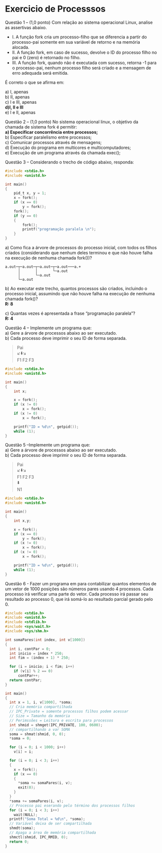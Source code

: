 # Exercicio de Processsos

Questão 1 – (1,0 ponto) Com relação ao sistema operacional Linux, analise as assertivas abaixo.

* I. A função fork cria um processo-filho que se diferencia a partir do processo-pai somente em sua variável de retorno e na memória alocada.
* II. A função fork, em caso de sucesso, devolve o ID do processo filho no pai e 0 (zero) é retornado no filho.
* III. A função fork, quando não é executada com sucesso, retorna -1 para o processo-pai, nenhum processo filho será criado e a mensagem de erro adequada será emitida.  

É correto o que se afirma em:  

a) I, apenas  
b) II, apenas  
c) I e III, apenas  
**d)I, II e III**  
e) I e II, apenas  

Questão 2 – (1,0 ponto) No sistema operacional linux, o objetivo da chamada de sistema fork é permitir:  
**a) Especificar concorrência entre processos;**  
b) Especificar paralelismo entre processos;  
c) Comunicar processos através de mensagens;  
d) Execução do programa em multicores e multicomputadores;  
e) Execução de um programa através da chamada exec();  

Questão 3 – Considerando o trecho de código abaixo, responda:

```C
#include <stdio.h>
#include <unistd.h>

int main()
{
    pid_t x, y = 1;
    x = fork();
    if (x == 0)
        y = fork();
    fork();
    if (y == 0)
    {
        fork();
        printf("programação paralela \n");
    }
}
```

a) Como fica a árvore de processos do processo inicial, com todos os filhos criados (considerando que nenhum deles terminou e que não houve falha na execução de nenhuma chamada fork())?

```bach
a.out─┬─a.out─┬─a.out─┬─a.out───a.+
      │       │       └─a.out
      │       └─a.out              
      └─a.out
```


b) Ao executar este trecho, quantos processos são criados, incluindo o processo inicial, assumindo que não houve falha na execução de nenhuma chamada fork()?  
**R: 8**  

c) Quantas vezes é apresentada a frase “programação paralela”?  
**R: 4**  

Questão 4 – Implemente um programa que:  
a) Gere a árvore de processos abaixo ao ser executado.  
b) Cada processo deve imprimir o seu ID de forma separada.  

>Pai  
>:arrow_lower_left::arrow_down::arrow_lower_right:  
>F1 F2 F3  

```C
#include <stdio.h>
#include <unistd.h>

int main()
{
    int x;

    x = fork();
    if (x != 0)
        x = fork();
    if (x != 0)
        x = fork();

    printf("ID = %d\n", getpid());
    while (1);
}
```

Questão 5 –Implemente um programa que:  
a) Gere a árvore de processos abaixo ao ser executado.  
b) Cada processo deve imprimir o seu ID de forma separada.  

>Pai  
>:arrow_lower_left::arrow_down::arrow_lower_right:  
>F1 F2 F3  
>:arrow_down:  
>N1  

```C
#include <stdio.h>
#include <unistd.h>

int main()
{
    int x,y;

    x = fork();
    if (x == 0)
        y = fork();
    if (x != 0)
        x = fork();
    if (x != 0)
        x = fork();

    printf("ID = %d\n", getpid());
    while (1);
}
```

Questão 6 - Fazer um programa em para contabilizar quantos elementos de um vetor de 1000 posições são números pares usando 4 processos. Cada processo irá verificar uma parte do vetor. Cada processo irá passar seu resultado ao processo 0, que irá somá-lo ao resultado parcial gerado pelo 0.  

```C
#include <stdio.h>
#include <unistd.h>
#include <stdlib.h>
#include <sys/wait.h>
#include <sys/shm.h>

int somaPares(int index, int v[1000])
{
  int i, contPar = 0;
  int inicio = index * 250;
  int fim = (index + 1) * 250;

  for (i = inicio; i < fim; i++)
    if (v[i] % 2 == 0)
      contPar++;
  return contPar;
}

int main()
{
  int x = 1, i, v[1000], *soma;
  // Cria memória compartilhada
  // IPC_Private = somente processos filhos podem acessar
  // Size = Tamanho da memória
  // Perimssões = Leitura e escrita para processos
  int shmid = shmget(IPC_PRIVATE, 100, 0600);
  // compartilhando a var SOMA
  soma = shmat(shmid, 0, 0);
  *soma = 0;

  for (i = 0; i < 1000; i++)
    v[i] = i;

  for (i = 0; i < 3; i++)
  {
    x = fork();
    if (x == 0)
    {
      *soma += somaPares(i, v);
      exit(0);
    }
  }
  *soma += somaPares(i, v);
  // Processo pai eserando pelo término dos processos filhos
  for (i = 0; i < 3; i++)
    wait(NULL);
  printf("Soma Total = %d\n", *soma);
  // Variável deixa de ser compartilhada
  shmdt(soma);
  // Apaga a área de memória compartilhada
  shmctl(shmid, IPC_RMID, 0);
  return 0;
}
```
